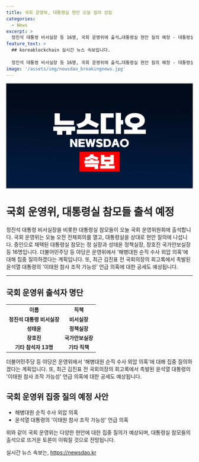 ```yaml
---
title: 국회 운영위, 대통령실 현안 오늘 질의 성립
categories:
  - News
excerpt: >
  정진석 대통령 비서실장 등 16명, 국회 운영위에 출석…대통령실 현안 질의 예정 - 대통령실 참모들이 국회 운영위원회에 출석하여, 전체회의에서 현안 질의를 받을 예정이다. 이에 야당은 해병대원 순직 수사 외압 의혹과 윤석열 대통령의 이태원 참사 조작 가능성 등에 집중 질의할 예정이며, 관련 정보 제보는 다양한 방법으로 가능하다.
feature_text: >
  ## koreablockchain 실시간 뉴스 속보입니다.

  정진석 대통령 비서실장 등 16명, 국회 운영위에 출석…대통령실 현안 질의 예정 - 대통령실 참모들이 국회 운영위원회에 출석하여, 전체회의에서 현안 질의를 받을 예정이다. 이에 야당은 해병대원 순직 수사 외압 의혹과 윤석열 대통령의 이태원 참사 조작 가능성 등에 집중 질의할 예정이며, 관련 정보 제보는 다양한 방법으로 가능하다.
image: '/assets/img/newsdao_breakingnews.jpg'
---
```


<p><img src="/assets/img/newsdao_breakingnews.jpg" alt="koreablockchain 속보" /></p>

<h1>국회 운영위, 대통령실 참모들 출석 예정</h1>

<p data-ke-size="size16">정진석 대통령 비서실장을 비롯한 대통령실 참모들이 오늘 국회 운영위원회에 출석합니다. 국회 운영위는 오늘 오전 전체회의를 열고, 대통령실을 상대로 현안 질의에 나섭니다. 증인으로 채택된 대통령실 참모는 정 실장과 성태윤 정책실장, 장호진 국가안보실장 등 16명입니다. 더불어민주당 등 야당은 운영위에서 '해병대원 순직 수사 외압 의혹'에 대해 집중 질의하겠다는 계획입니다. 또, 최근 김진표 전 국회의장의 회고록에서 촉발된 윤석열 대통령의 '이태원 참사 조작 가능성' 언급 의혹에 대한 공세도 예상됩니다.</p>

<hr>

<h2 data-ke-size="size26">국회 운영위 출석자 명단</h2>

<table>
  <tr>
    <th>이름</th>
    <th>직책</th>
  </tr>
  <tr>
    <td style="text-align: center; height: 17px;"><b>정진석 대통령 비서실장</b></td>
    <td style="text-align: center; height: 17px;"><b>비서실장</b></td>
  </tr>
  <tr>
    <td style="text-align: center; height: 17px;"><b>성태윤</b></td>
    <td style="text-align: center; height: 17px;"><b>정책실장</b></td>
  </tr>
  <tr>
    <td style="text-align: center; height: 17px;"><b>장호진</b></td>
    <td style="text-align: center; height: 17px;"><b>국가안보실장</b></td>
  </tr>
  <tr>
    <td style="text-align: center; height: 17px;"><b>기타 참석자 13명</b></td>
    <td style="text-align: center; height: 17px;"><b>기타 직책</b></td>
  </tr>
</table>

<p data-ke-size="size16">더불어민주당 등 야당은 운영위에서 '해병대원 순직 수사 외압 의혹'에 대해 집중 질의하겠다는 계획입니다. 또, 최근 김진표 전 국회의장의 회고록에서 촉발된 윤석열 대통령의 '이태원 참사 조작 가능성' 언급 의혹에 대한 공세도 예상됩니다.</p>

<h2 data-ke-size="size26">국회 운영위 집중 질의 예정 사안</h2>

<ul>
  <li>해병대원 순직 수사 외압 의혹</li>
  <li>윤석열 대통령의 '이태원 참사 조작 가능성' 언급 의혹</li>
</ul>

<p data-ke-size="size16">위와 같이 국회 운영위는 다양한 현안에 대한 집중 질의가 예상되며, 대통령실 참모들의 출석으로 뜨거운 토론이 이뤄질 것으로 전망됩니다.</p>
실시간 뉴스 속보는, <a href="https://newsdao.kr" rel="dofollow">https://newsdao.kr</a>


